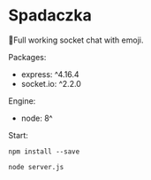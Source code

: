# Spadaczka
📜Full working socket chat with emoji.

Packages:
- express: ^4.16.4
- socket.io: ^2.2.0

Engine:
- node: 8^

Start:
```
npm install --save

node server.js
```
